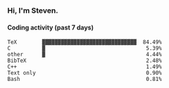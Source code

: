 ### Hi, I'm Steven.

#### Coding activity (past 7 days)
```
TeX        ▓▓▓▓▓▓▓▓▓▓▓▓▓▓▓▓▓▓▓▓▓▓▓▓▓▓▓▓▓▓  84.49%
C          ▓                                5.39%
other      ▓                                4.44%
BibTeX                                      2.48%
C++                                         1.49%
Text only                                   0.90%
Bash                                        0.81%
```
